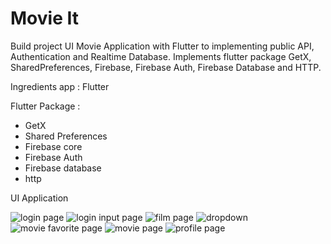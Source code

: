 # Movie It
Build project UI Movie Application with Flutter to implementing public API, Authentication and Realtime Database. Implements flutter package GetX, SharedPreferences, Firebase, Firebase Auth, Firebase Database and HTTP.

Ingredients app : Flutter

Flutter Package :
- GetX
- Shared Preferences
- Firebase core
- Firebase Auth
- Firebase database
- http

UI Application


![login page](https://user-images.githubusercontent.com/78718700/209776834-cc0e94ce-5574-401e-9505-6fd41d8434f8.png)
![login input page](https://user-images.githubusercontent.com/78718700/209776857-50169ddc-41ea-468a-8a15-5c4176d5c963.png)
![film page](https://user-images.githubusercontent.com/78718700/209776881-2e80bea2-41c1-4f0d-8b13-5e1bda4487bc.png)
![dropdown](https://user-images.githubusercontent.com/78718700/209776896-8b055091-99f4-4bc0-bd18-1daac4610572.png)
![movie favorite page](https://user-images.githubusercontent.com/78718700/209776917-1ab93f84-2450-49e6-bd74-c232a66ecf63.png)
![movie page](https://user-images.githubusercontent.com/78718700/209776923-487efc97-11f4-47db-b986-d800be2a67f8.png)
![profile page](https://user-images.githubusercontent.com/78718700/209776929-31b945b4-d75d-41a6-97bf-b39468c9441a.png)
